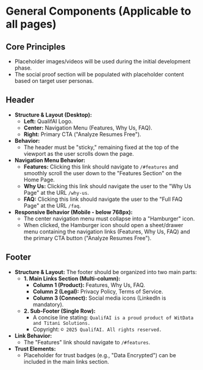 # General Components (Applicable to all pages)

## Core Principles

- Placeholder images/videos will be used during the initial development phase.
- The social proof section will be populated with placeholder content based on target user personas.

## Header

- **Structure & Layout (Desktop):**
    - **Left:** QualifAI Logo.
    - **Center:** Navigation Menu (Features, Why Us, FAQ).
    - **Right:** Primary CTA ("Analyze Resumes Free").
- **Behavior:**
    - The header must be "sticky," remaining fixed at the top of the viewport as the user scrolls down the page.
- **Navigation Menu Behavior:**
    - **Features:** Clicking this link should navigate to `/#features` and smoothly scroll the user down to the "Features Section" on the Home Page.
    - **Why Us:** Clicking this link should navigate the user to the "Why Us Page" at the URL `/why-us`.
    - **FAQ:** Clicking this link should navigate the user to the "Full FAQ Page" at the URL `/faq`.
- **Responsive Behavior (Mobile - below 768px):**
    - The center navigation menu must collapse into a "Hamburger" icon.
    - When clicked, the Hamburger icon should open a sheet/drawer menu containing the navigation links (Features, Why Us, FAQ) and the primary CTA button ("Analyze Resumes Free").

## Footer

- **Structure & Layout:** The footer should be organized into two main parts:
    - **1. Main Links Section (Multi-column):**
        - **Column 1 (Product):** Features, Why Us, FAQ.
        - **Column 2 (Legal):** Privacy Policy, Terms of Service.
        - **Column 3 (Connect):** Social media icons (LinkedIn is mandatory).
    - **2. Sub-Footer (Single Row):**
        - A concise line stating: `QualifAI is a proud product of WitData and Titani Solutions.`
        - Copyright: `© 2025 QualifAI. All rights reserved.`
- **Link Behavior:**
    - The "Features" link should navigate to `/#features`.
- **Trust Elements:**
    - Placeholder for trust badges (e.g., "Data Encrypted") can be included in the main links section.
